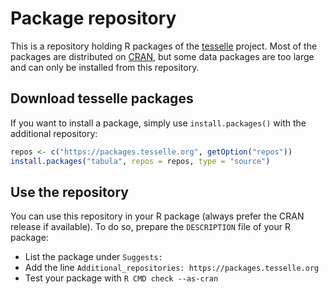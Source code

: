 # Package repository

This is a repository holding R packages of the [tesselle](https://www.tesselle.org/) project. Most of the packages are distributed on [CRAN](https://cran.r-project.org/), but some data packages are too large and can only be installed from this repository.

## Download tesselle packages
 
If you want to install a package, simply use `install.packages()` with the additional repository:

``` r
repos <- c("https://packages.tesselle.org", getOption("repos"))
install.packages("tabula", repos = repos, type = "source")
```

## Use the repository

You can use this repository in your R package (always prefer the CRAN release if available). To do so, prepare the `DESCRIPTION` file of your R package:

* List the package under `Suggests:`
* Add the line `Additional_repositories: https://packages.tesselle.org`
* Test your package with `R CMD check --as-cran`

